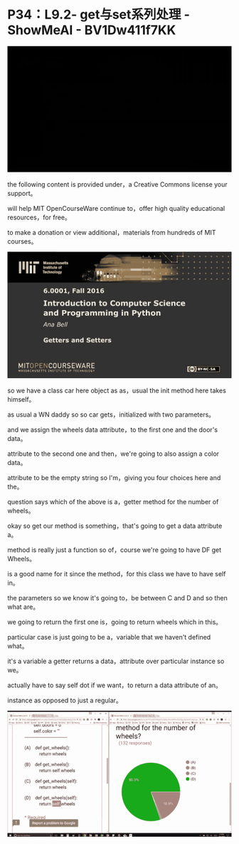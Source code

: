 # P34：L9.2- get与set系列处理 - ShowMeAI - BV1Dw411f7KK

![](img/e21a19f7c4af82668ba747637127ecab_0.png)

the following content is provided under，a Creative Commons license your support。

will help MIT OpenCourseWare continue to，offer high quality educational resources，for free。

to make a donation or view additional，materials from hundreds of MIT courses。



![](img/e21a19f7c4af82668ba747637127ecab_2.png)

so we have a class car here object as as，usual the init method here takes himself。

as usual a WN daddy so so car gets，initialized with two parameters。

and we assign the wheels data attribute，to the first one and the door's data。

attribute to the second one and then，we're going to also assign a color data。

attribute to be the empty string so I'm，giving you four choices here and the。

question says which of the above is a，getter method for the number of wheels。

okay so get our method is something，that's going to get a data attribute a。

method is really just a function so of，course we're going to have DF get Wheels。

is a good name for it since the method，for this class we have to have self in。

the parameters so we know it's going to，be between C and D and so then what are。

we going to return the first one is，going to return wheels which in this。

particular case is just going to be a，variable that we haven't defined what。

it's a variable a getter returns a data，attribute over particular instance so we。

actually have to say self dot if we want，to return a data attribute of an。

instance as opposed to just a regular。

![](img/e21a19f7c4af82668ba747637127ecab_4.png)